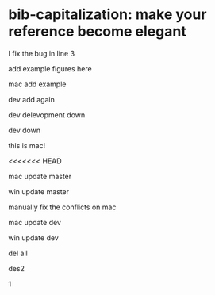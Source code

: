 # bib-capitalization: make your reference become elegant

I fix the bug in line 3

add example figures here

mac add example

dev add again

dev delevopment down

dev down

this is mac!

<<<<<<< HEAD

mac update master

win update master

manually fix the conflicts on mac


mac update dev

win update dev

del all

des2

1
